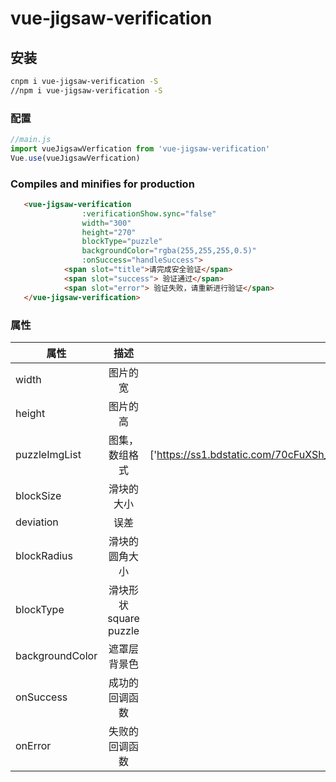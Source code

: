 # vue-jigsaw-verification

## 安装
```bash
cnpm i vue-jigsaw-verification -S
//npm i vue-jigsaw-verification -S
```

### 配置

```javascript
//main.js
import vueJigsawVerfication from 'vue-jigsaw-verification'
Vue.use(vueJigsawVerfication)
```

### Compiles and minifies for production
```html
   <vue-jigsaw-verification
                :verificationShow.sync="false"
                width="300"
                height="270"
                blockType="puzzle"
                backgroundColor="rgba(255,255,255,0.5)"
                :onSuccess="handleSuccess">
            <span slot="title">请完成安全验证</span>
            <span slot="success"> 验证通过</span>
            <span slot="error"> 验证失败，请重新进行验证</span>
   </vue-jigsaw-verification>
```

### 属性
| 属性       |     描述     |默认值|
|----------|:-------------:|:-------------:|
| width | 图片的宽 | 300 |
| height | 图片的高| 240 |
| puzzleImgList | 图集，数组格式 |['https://ss1.bdstatic.com/70cFuXSh_Q1YnxGkpoWK1HF6hhy/it/u=288526321,3228035290&fm=15&gp=0.jpg',require('../asset/1.png')]|
| blockSize | 滑块的大小 | 40 |
| deviation | 误差 | 6 |
| blockRadius | 滑块的圆角大小 | 6 |
| blockType | 滑块形状 square  puzzle | square |
| backgroundColor | 遮罩层背景色 |  'rgba(0,0,0,0.3)'|
| onSuccess | 成功的回调函数 |  default: () => {console.log('成功') } |
| onError | 失败的回调函数 | default: () => {console.log('失败')} |


